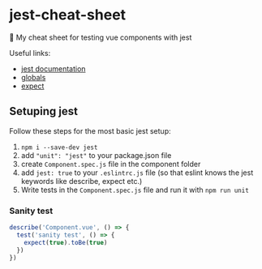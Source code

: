 # jest-cheat-sheet
:microscope: My cheat sheet for testing vue components with jest

Useful links: 
* [jest documentation](https://jestjs.io/docs/en/getting-started)
* [globals](https://jestjs.io/docs/en/api)
* [expect](https://jestjs.io/docs/en/expect)

## Setuping jest 
Follow these steps for the most basic jest setup:
1. ```npm i --save-dev jest```
2. add ```"unit": "jest"``` to your package.json file
3. create ```Component.spec.js``` file in the component folder
4. add ```jest: true``` to your ```.eslintrc.js``` file (so that eslint knows the jest keywords like describe, expect etc.)
5. Write tests in the ```Component.spec.js``` file and run it with ```npm run unit```

### Sanity test
```javascript
describe('Component.vue', () => {
  test('sanity test', () => {
    expect(true).toBe(true)
  })
})
```
